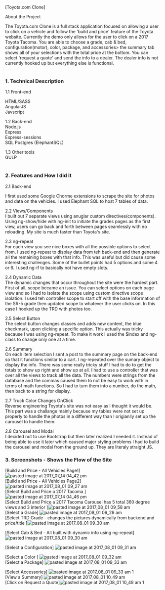[Toyota.com Clone] </br>


About the Project</br>

The Toyota.com Clone is a full stack application focused on allowing a user to click on a vehicle and follow the 'build and pirce' feature of the Toyota website. Currently the demo only allows for the user to click on a 2017 Toyota Tacoma. You are able to choose a grade, cab & bed, configuration(motor), color, package, and accessories>  the summary tab shows all of your selections with the total price at the bottom.  You can select 'request a quote' and send the info to a dealer.  The dealer info is not currently hooked up but everything else is functional. 
</br></br>


### 1. Technical Description</br>
1.1 Front-end</br>
 
HTML/SASS</br>
AngularJS</br>
Javscript </br>

1.2 Back-end</br>
Node.js</br>
Express</br>
Express-sessions</br>
SQL Postgres (ElephantSQL)</br>

1.3 Other tools</br>
GULP</br></br>


### 2.  Features and How I did it</br>
2.1 Back-end</br>

I first used some Google Chorme extensions to scrape the site for photos and data on the vehicles. I used Elephant SQL to host 7 tables of data.</br>

2.2 Views/Components </br>
I built out 7 separate views using anuglar custom directives(components).  Using ng-show/hide with ng-init to initiate the grades pages as the first view, users can go back and forth between pages seamlessly with no reloading.  My site is much faster than Toyota's site. </br>  

2.3 ng-repeat</br>
For each view you see nice boxes with all the possible options to select from.  I used ng-repeat to display data from teh back-end and then generate all the remaining boxes with that info.  This was useful but did cause some interesting challenges.  Some of the bullet points had 5 options and some 4 or 6.  I used ng-if to basically not have empty slots. </br> 

2.4 Dynamic Data</br>
The dynamic changes that occur throughout the site were the hardest part.  First of all, scope became an issue.  You can select options on each page view and so I had to isolate the scope using custom directive scope isolation.  I used teh controller scope to start off with the base information of the SR-5 grade then updated scope to whatever the user clicks on. In this case I hooked up the TRD with photos too.  </br>

2.5 Select Button</br>
The select button changes classes and adds new content, the blue checkmark, upon clicking a specific option. This actually was tricky because I was using ng-repeat. To make it work I used the $index and ng-class to change only one at a time.</br>

2.6 Summary </br>
On each item selection I sent a post to the summary page on the back-end so that it functions similar to a cart. I ng-repeated over the sumary object to display the info. There was some really tricky stuff I had to do to get the totals to show up right and show up at all.  I had to use a controller that was over all the views to track all the data.  The numbers were strings from the database and the commas caused them to not be easy to work with in terms of math functions.  So I had to turn them into a number, do the math, then back to a string for display. </br>

2.7 Truck Color Changes OnClick</br>
Reverse engineering Toyota's site was not easy as I thought it would be.  This part was a challange mainly because my tables were not set up properly to handle the photos in a different way than I origianlly set up the carousel to handle them. </br>

2.8 Carousel and Modal</br>
I decided not to use Bootstrap but then later realized I needed it. Instead of being able to use it later which caused major styling problems I had to build the carousel and modal from the ground up.  They are literaly straight JS.  </br>


### 3. Screenshots - Shows the Flow of the Site</br>

[Build and Price - All Vehicles Page1] ![pasted image at 2017_07_14 04_42 pm](https://user-images.githubusercontent.com/25558342/28834250-fa393fd4-769e-11e7-966b-43451e7eac44.png)</br>
[Build and Price - All Vehicles Page2] ![pasted image at 2017_08_01 09_27 am](https://user-images.githubusercontent.com/25558342/28834147-bd4b0a6c-769e-11e7-8635-be0942faae28.png)</br>
[Select Build and Price a 2017 Tacoma ] ![pasted image at 2017_07_14 04_46 pm](https://user-images.githubusercontent.com/25558342/28834370-4970f222-769f-11e7-93fc-eb0783712273.png)</br>
[Select Build and Price a 2017 Tacoma Carousel has 5 total 360 degree views and  3 interior ]![pasted image at 2017_08_01 09_58 am](https://user-images.githubusercontent.com/25558342/28834656-1b978964-76a0-11e7-8c39-3835ee5cd2c0.png)</br>
[Select a Grade] ![pasted image at 2017_08_01 09_29 am](https://user-images.githubusercontent.com/25558342/28834431-6f3b9f3e-769f-11e7-9150-22e774367d2a.png)</br>
[Select TRD Grade   - changes the pictures dynamically from backend and price/title ]![pasted image at 2017_08_01 09_30 am](https://user-images.githubusercontent.com/25558342/28834460-88099a34-769f-11e7-9212-ea6db2ea6b15.png)</br>

[Select Cab & Bed - All built with dynamic info using ng-repeat] ![pasted image at 2017_08_01 09_30 am](https://user-images.githubusercontent.com/25558342/28834817-a66e0964-76a0-11e7-8610-c5f293f5d96f.png)</br>

[Select a Configuration] ![pasted image at 2017_08_01 09_31 am](https://user-images.githubusercontent.com/25558342/28834886-d5633e56-76a0-11e7-995e-c0707f5bf4ba.png)</br>

[Select a Color ] ![pasted image at 2017_08_01 09_32 am](https://user-images.githubusercontent.com/25558342/28834899-e1cb1e0c-76a0-11e7-9a77-0aeef4f4a2c7.png)</br>
[Select a Package] ![pasted image at 2017_08_01 09_33 am](https://user-images.githubusercontent.com/25558342/28834921-f43ab926-76a0-11e7-9d37-6580031faf95.png)</br>

[Select Accessories] ![pasted image at 2017_08_01 09_33 am 1](https://user-images.githubusercontent.com/25558342/28834933-fd5ffc3c-76a0-11e7-8fbf-f12650522ea0.png)</br>
[View a Summary] ![pasted image at 2017_08_01 10_49 am](https://user-images.githubusercontent.com/25558342/28836681-337dd860-76a7-11e7-8020-5386de0afc75.png)</br>
[Click on Request a Quote]![pasted image at 2017_08_01 10_49 am 1](https://user-images.githubusercontent.com/25558342/28836692-3ea01e88-76a7-11e7-8d7c-54a9c2871481.png)

